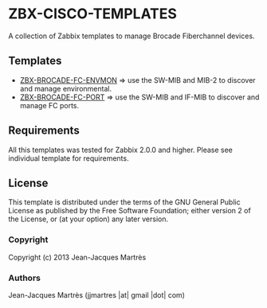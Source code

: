ZBX-CISCO-TEMPLATES
===================

A collection of Zabbix templates to manage Brocade Fiberchannel devices.

Templates
---------

  * [ZBX-BROCADE-FC-ENVMON](https://github.com/jjmartres/Zabbix/tree/master/zbx-templates/zbx-brocade/zbx-brocade-fc-envmon) => use the SW-MIB and MIB-2 to discover and manage environmental.
  * [ZBX-BROCADE-FC-PORT](https://github.com/jjmartres/Zabbix/tree/master/zbx-templates/zbx-brocade/zbx-brocade-fc-port) => use the SW-MIB and IF-MIB to discover and manage FC ports.

Requirements
------------

All this templates was tested for Zabbix 2.0.0 and higher. Please see individual template for requirements.

License
-------

This template is distributed  under the terms of the GNU General Public License as published by the Free Software Foundation; either version 2 of the License, or (at your option) any later version.

### Copyright

  Copyright (c) 2013 Jean-Jacques Martrès

### Authors

  Jean-Jacques Martrès
  (jjmartres |at| gmail |dot| com)
